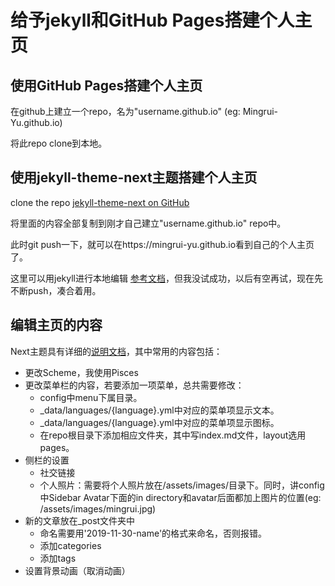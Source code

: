 # 给予jekyll和GitHub Pages搭建个人主页

## 使用GitHub Pages搭建个人主页
在github上建立一个repo，名为"username.github.io" (eg: Mingrui-Yu.github.io)

将此repo clone到本地。

## 使用jekyll-theme-next主题搭建个人主页
clone the repo [jekyll-theme-next on GitHub](https://github.com/Simpleyyt/jekyll-theme-next)

将里面的内容全部复制到刚才自己建立"username.github.io" repo中。

此时git push一下，就可以在https://mingrui-yu.github.io看到自己的个人主页了。

这里可以用jekyll进行本地编辑 [参考文档](http://theme-next.simpleyyt.com/getting-started.html)，但我没试成功，以后有空再试，现在先不断push，凑合着用。

## 编辑主页的内容

Next主题具有详细的[说明文档](http://theme-next.simpleyyt.com/)，其中常用的内容包括：
* 更改Scheme，我使用Pisces
* 更改菜单栏的内容，若要添加一项菜单，总共需要修改：
    * config中menu下属目录。
    * _data/languages/{language}.yml中对应的菜单项显示文本。
    * _data/languages/{language}.yml中对应的菜单项显示图标。
    * 在repo根目录下添加相应文件夹，其中写index.md文件，layout选用pages。
* 侧栏的设置
    * 社交链接
    * 个人照片：需要将个人照片放在/assets/images/目录下。同时，讲config中Sidebar Avatar下面的in directory和avatar后面都加上图片的位置(eg: /assets/images/mingrui.jpg)
* 新的文章放在_post文件夹中
    * 命名需要用'2019-11-30-name'的格式来命名，否则报错。
    * 添加categories
    * 添加tags
* 设置背景动画（取消动画）